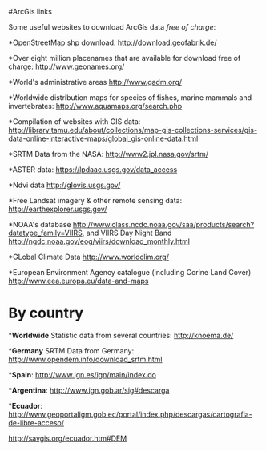#ArcGis links

Some useful websites to download ArcGis data <i>free of charge</i>:

*OpenStreetMap shp download: http://download.geofabrik.de/

*Over eight million placenames that are available for download free of charge: http://www.geonames.org/

*World's administrative areas http://www.gadm.org/

*Worldwide distribution maps for species of fishes, marine mammals and invertebrates: http://www.aquamaps.org/search.php

*Compilation of websites with GIS data: http://library.tamu.edu/about/collections/map-gis-collections-services/gis-data-online-interactive-maps/global_gis-online-data.html

*SRTM Data from the NASA: http://www2.jpl.nasa.gov/srtm/

*ASTER data: https://lpdaac.usgs.gov/data_access

*Ndvi data http://glovis.usgs.gov/

*Free Landsat imagery & other remote sensing data: http://earthexplorer.usgs.gov/

*NOAA's database http://www.class.ncdc.noaa.gov/saa/products/search?datatype_family=VIIRS, and VIIRS Day Night Band http://ngdc.noaa.gov/eog/viirs/download_monthly.html 

*GLobal Climate Data http://www.worldclim.org/

*European Environment Agency catalogue (including Corine Land Cover) http://www.eea.europa.eu/data-and-maps

# By country

*<b>Worldwide</b> Statistic data from several countries: http://knoema.de/

*<b>Germany</b> SRTM Data from Germany: http://www.opendem.info/download_srtm.html

*<b>Spain</b>: http://www.ign.es/ign/main/index.do

*<b>Argentina</b>: http://www.ign.gob.ar/sig#descarga

*<b>Ecuador</b>: http://www.geoportaligm.gob.ec/portal/index.php/descargas/cartografia-de-libre-acceso/

http://savgis.org/ecuador.htm#DEM


